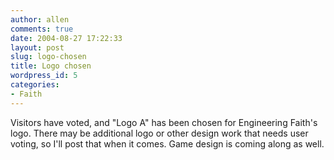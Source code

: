 ```yaml
---
author: allen
comments: true
date: 2004-08-27 17:22:33
layout: post
slug: logo-chosen
title: Logo chosen
wordpress_id: 5
categories:
- Faith
---
```


Visitors have voted, and "Logo A" has been chosen for Engineering Faith's logo. There may be additional logo or other design work that needs user voting, so I'll post that when it comes. Game design is coming along as well.
